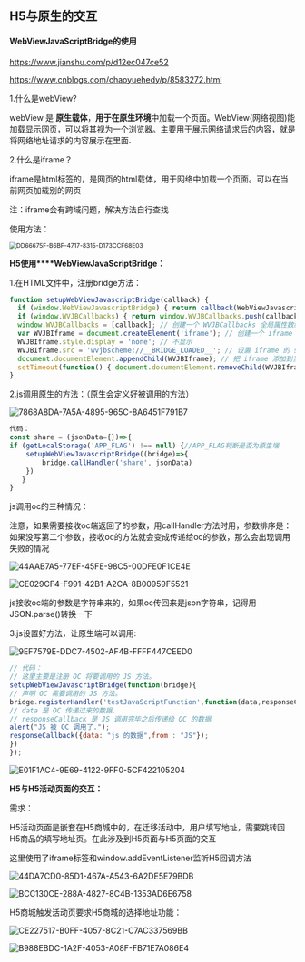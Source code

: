 ## H5与原生的交互 

#### **WebViewJavaScriptBridge的使用**

https://www.jianshu.com/p/d12ec047ce52

https://www.cnblogs.com/chaoyuehedy/p/8583272.html

1.什么是webView?

webView 是 **原生载体**，**用于在原生环境**中加载一个页面。WebView(网络视图)能加载显示网页，可以将其视为一个浏览器。主要用于展示网络请求后的内容，就是将网络地址请求的内容展示在里面.

2.什么是iframe？

iframe是html标签的，是网页的html载体，用于网络中加载一个页面。可以在当前网页加载别的网页

注：iframe会有跨域问题，解决方法自行查找

使用方法：

<img src="/var/folders/65/71xg97ds6hnc7_6xq9b987rh0000gp/T/com.yinxiang.Mac/WebKitDnD.rS5RaR/DD66675F-B6BF-4717-8315-D173CCF68E03.png" alt="DD66675F-B6BF-4717-8315-D173CCF68E03" style="zoom:75%;" />

**H5使用****WebViewJavaScriptBridge：**

1.在HTML文件中，注册bridge方法：

```javascript
function setupWebViewJavascriptBridge(callback) {
  if (window.WebViewJavascriptBridge) { return callback(WebViewJavascriptBridge); }
  if (window.WVJBCallbacks) { return window.WVJBCallbacks.push(callback); }
  window.WVJBCallbacks = [callback]; // 创建一个 WVJBCallbacks 全局属性数组，并将 callback 插入到数组中。
  var WVJBIframe = document.createElement('iframe'); // 创建一个 iframe 元素
  WVJBIframe.style.display = 'none'; // 不显示
  WVJBIframe.src = 'wvjbscheme://__BRIDGE_LOADED__'; // 设置 iframe 的 src 属性
  document.documentElement.appendChild(WVJBIframe); // 把 iframe 添加到当前文导航上。
  setTimeout(function() { document.documentElement.removeChild(WVJBIframe) }, 0)
}
```

2.js调用原生的方法：（原生会定义好被调用的方法）

![7868A8DA-7A5A-4895-965C-8A6451F791B7](/var/folders/65/71xg97ds6hnc7_6xq9b987rh0000gp/T/com.yinxiang.Mac/WebKitDnD.DA9Ipj/7868A8DA-7A5A-4895-965C-8A6451F791B7.png)

```javascript
代码：
const share = (jsonData={})=>{
if (getLocalStorage('APP_FLAG') !== null) {//APP_FLAG判断是否为原生端
    setupWebViewJavascriptBridge((bridge)=>{
        bridge.callHandler('share', jsonData)
    })
   }
}

```

js调用oc的三种情况：

注意，如果需要接收oc端返回了的参数，用callHandler方法时用，参数排序是：如果没写第二个参数，接收oc的方法就会变成传递给oc的参数，那么会出现调用失败的情况

![44AAB7A5-77EF-45FE-98C5-00DFE0F1CE4E](/var/folders/65/71xg97ds6hnc7_6xq9b987rh0000gp/T/com.yinxiang.Mac/WebKitDnD.hC88Ev/44AAB7A5-77EF-45FE-98C5-00DFE0F1CE4E.png)

![CE029CF4-F991-42B1-A2CA-8B00959F5521](/var/folders/65/71xg97ds6hnc7_6xq9b987rh0000gp/T/com.yinxiang.Mac/WebKitDnD.jnrNxD/CE029CF4-F991-42B1-A2CA-8B00959F5521.png)

js接收oc端的参数是字符串来的，如果oc传回来是json字符串，记得用JSON.parse()转换一下

3.js设置好方法，让原生端可以调用:

![9EF7579E-DDC7-4502-AF4B-FFFF447CEED0](/var/folders/65/71xg97ds6hnc7_6xq9b987rh0000gp/T/com.yinxiang.Mac/WebKitDnD.c0CO4X/9EF7579E-DDC7-4502-AF4B-FFFF447CEED0.png)



```javascript
// 代码：
// 这里主要是注册 OC 将要调用的 JS 方法。
setupWebViewJavascriptBridge(function(bridge){
// 声明 OC 需要调用的 JS 方法。
bridge.registerHandler('testJavaScriptFunction',function(data,responseCallback){
// data 是 OC 传递过来的数据.
// responseCallback 是 JS 调用完毕之后传递给 OC 的数据
alert("JS 被 OC 调用了.");
responseCallback({data: "js 的数据",from : "JS"});
})
});

```

![E01F1AC4-9E69-4122-9FF0-5CF422105204](/var/folders/65/71xg97ds6hnc7_6xq9b987rh0000gp/T/com.yinxiang.Mac/WebKitDnD.MjDDkn/E01F1AC4-9E69-4122-9FF0-5CF422105204.png)

**H5与H5活动页面的交互：**

需求：

H5活动页面是嵌套在H5商城中的，在迁移活动中，用户填写地址，需要跳转回H5商品的填写地址页。在此涉及到H5页面与H5页面的交互

这里使用了iframe标签和window.addEventListener监听H5回调方法

![44DA7CD0-85D1-467A-A543-6A2DE5E79BDB](/var/folders/65/71xg97ds6hnc7_6xq9b987rh0000gp/T/com.yinxiang.Mac/WebKitDnD.UjALEz/44DA7CD0-85D1-467A-A543-6A2DE5E79BDB.png)

![BCC130CE-288A-4827-8C4B-1353AD6E6758](/var/folders/65/71xg97ds6hnc7_6xq9b987rh0000gp/T/com.yinxiang.Mac/WebKitDnD.cOnRPO/BCC130CE-288A-4827-8C4B-1353AD6E6758.png)

H5商城触发活动页要求H5商城的选择地址功能：

![CE227517-B0FF-4057-8C21-C7AC337569BB](/var/folders/65/71xg97ds6hnc7_6xq9b987rh0000gp/T/com.yinxiang.Mac/WebKitDnD.JjSI0q/CE227517-B0FF-4057-8C21-C7AC337569BB.png)

![B988EBDC-1A2F-4053-A08F-FB71E7A086E4](/var/folders/65/71xg97ds6hnc7_6xq9b987rh0000gp/T/com.yinxiang.Mac/WebKitDnD.FBOne7/B988EBDC-1A2F-4053-A08F-FB71E7A086E4.png)